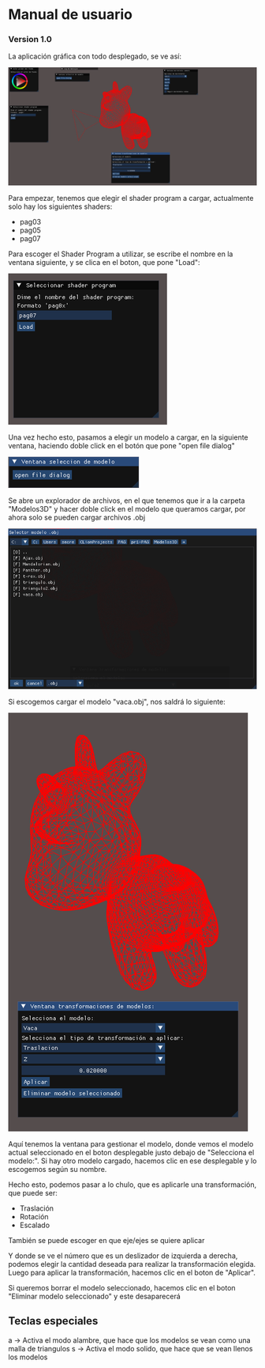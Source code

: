 # Manual de usuario
### Version 1.0

La aplicación gráfica con todo desplegado, se ve así:

<img src="/images/manual_usuario/manual_0.png">

Para empezar, tenemos que elegir el shader program a cargar, actualmente solo hay los siguientes shaders:
- pag03
- pag05
- pag07

Para escoger el Shader Program a utilizar, se escribe el nombre en la ventana siguiente, y se clica en el boton,
que pone "Load":

<img src="/images/manual_usuario/manual_1.png">

Una vez hecho esto, pasamos a elegir un modelo a cargar, en la siguiente ventana, haciendo doble click en
el botón que pone "open file dialog"

<img src="/images/manual_usuario/manual_2.png">

Se abre un explorador de archivos, en el que tenemos que ir a la carpeta "Modelos3D" y hacer doble click
en el modelo que queramos cargar, por ahora solo se pueden cargar archivos .obj

<img src="/images/manual_usuario/manual_3.png">

Si escogemos cargar el modelo "vaca.obj", nos saldrá lo siguiente:

<img src="/images/manual_usuario/manual_4.png">

Aquí tenemos la ventana para gestionar el modelo, donde vemos el modelo actual seleccionado
en el boton desplegable justo debajo de "Selecciona el modelo:". Si hay otro modelo cargado, hacemos clic en
ese desplegable y lo escogemos según su nombre.

Hecho esto, podemos pasar a lo chulo, que es aplicarle una transformación, que puede ser:
- Traslación
- Rotación
- Escalado

También se puede escoger en que eje/ejes se quiere aplicar

Y donde se ve el número que es un deslizador de izquierda a derecha, podemos elegir la cantidad deseada para realizar la transformación elegida.
Luego para aplicar la transformación, hacemos clic en el boton de "Aplicar".

Si queremos borrar el modelo seleccionado, hacemos clic en el boton "Eliminar modelo seleccionado" y este
desaparecerá

## Teclas especiales
a -> Activa el modo alambre, que hace que los modelos se vean como una malla de triangulos
s -> Activa el modo solido, que hace que se vean llenos los modelos



